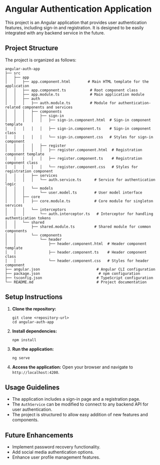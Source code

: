 # Angular Authentication Application

This project is an Angular application that provides user authentication features, including sign-in and registration. It is designed to be easily integrated with any backend service in the future.

## Project Structure

The project is organized as follows:

```
angular-auth-app
├── src
│   ├── app
│   │   ├── app.component.html        # Main HTML template for the application
│   │   ├── app.component.ts           # Root component class
│   │   ├── app.module.ts              # Main application module
│   │   ├── auth
│   │   │   ├── auth.module.ts         # Module for authentication-related components and services
│   │   │   ├── components
│   │   │   │   ├── sign-in
│   │   │   │   │   ├── sign-in.component.html  # Sign-in component template
│   │   │   │   │   ├── sign-in.component.ts    # Sign-in component class
│   │   │   │   │   └── sign-in.component.css   # Styles for sign-in component
│   │   │   │   ├── register
│   │   │   │   │   ├── register.component.html  # Registration component template
│   │   │   │   │   ├── register.component.ts    # Registration component class
│   │   │   │   │   └── register.component.css   # Styles for registration component
│   │   │   ├── services
│   │   │   │   └── auth.service.ts      # Service for authentication logic
│   │   │   └── models
│   │   │       └── user.model.ts        # User model interface
│   │   ├── core
│   │   │   ├── core.module.ts           # Core module for singleton services
│   │   │   └── interceptors
│   │   │       └── auth.interceptor.ts   # Interceptor for handling authentication tokens
│   │   └── shared
│   │       ├── shared.module.ts         # Shared module for common components
│   │       └── components
│   │           └── header
│   │               ├── header.component.html  # Header component template
│   │               ├── header.component.ts    # Header component class
│   │               └── header.component.css   # Styles for header component
├── angular.json                          # Angular CLI configuration
├── package.json                           # npm configuration
├── tsconfig.json                         # TypeScript configuration
└── README.md                             # Project documentation
```

## Setup Instructions

1. **Clone the repository:**
   ```
   git clone <repository-url>
   cd angular-auth-app
   ```

2. **Install dependencies:**
   ```
   npm install
   ```

3. **Run the application:**
   ```
   ng serve
   ```

4. **Access the application:**
   Open your browser and navigate to `http://localhost:4200`.

## Usage Guidelines

- The application includes a sign-in page and a registration page.
- The `AuthService` can be modified to connect to any backend API for user authentication.
- The project is structured to allow easy addition of new features and components.

## Future Enhancements

- Implement password recovery functionality.
- Add social media authentication options.
- Enhance user profile management features.